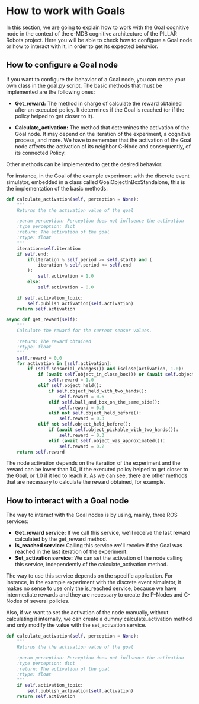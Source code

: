 # How to work with Goals 
In this section, we are going to explain how to work with the Goal cognitive node in the context of the e-MDB cognitive architecture of the PILLAR Robots project. Here you will be able to check how to configure a Goal node or how to interact with it, in order to get its expected behavior.

## How to configure a Goal node

If you want to configure the behavior of a Goal node, you can create your own class in the goal.py script.
The basic methods that must be implemented are the following ones:

- **Get_reward:** The method in charge of calculate the reward obtained after an executed policy. It determines if the Goal is reached (or if the policy helped to get closer to it).

- **Calculate_activation:** The method that determines the activation of the Goal node. It may depend on the iteration of the experiment, a cognitive process, and more. We have to remember that the activation of the Goal node affects the activation of its neighbor C-Node and consequently, of its connected Policy.

Other methods can be implemented to get the desired behavior.

For instance, in the Goal of the example experiment with the discrete event simulator, embedded in a class called GoalObjectInBoxStandalone, this is the implementation of the basic methods:

```python
def calculate_activation(self, perception = None):
    """
    Returns the the activation value of the goal

    :param perception: Perception does not influence the activation 
    :type perception: dict
    :return: The activation of the goal
    :rtype: float
    """
    iteration=self.iteration
    if self.end:
        if(iteration % self.period >= self.start) and (
            iteration % self.period <= self.end
        ):
            self.activation = 1.0
        else:
            self.activation = 0.0

    if self.activation_topic:
        self.publish_activation(self.activation)
    return self.activation

async def get_reward(self):
    """
    Calculate the reward for the current sensor values.

    :return: The reward obtained
    :rtype: float
    """
    self.reward = 0.0
    for activation in [self.activation]:
        if (self.sensorial_changes()) and isclose(activation, 1.0):
            if (await self.object_in_close_box()) or (await self.object_in_far_box()):
                self.reward = 1.0
            elif self.object_held():
                if self.object_held_with_two_hands():
                    self.reward = 0.6
                elif self.ball_and_box_on_the_same_side():
                    self.reward = 0.6
                elif not self.object_held_before():
                    self.reward = 0.3
            elif not self.object_held_before():
                if (await self.object_pickable_with_two_hands()):
                    self.reward = 0.3
                elif (await self.object_was_approximated()):
                    self.reward = 0.2
    return self.reward
```

The node activation depends on the iteration of the experiment and the reward can be lower than 1.0, if the executed policy helped to get closer to the Goal, or 1.0 if it led to reach it. As we can see, there are other methods that are necessary to calculate the reward obtained, for example.

<!-- Quizá se debería añadir un apartado del por qué del uso de asyncio -->

## How to interact with a Goal node

The way to interact with the Goal nodes is by using, mainly, three ROS services:
- **Get_reward service:** If we call this service, we'll receive the last reward calculated by the get_reward method.
- **Is_reached service:** Calling this service we'll receive if the Goal was reached in the last iteration of the experiment.
- **Set_activation service:** We can set the activation of the node calling this service, independently of the calculate_activation method.

The way to use this service depends on the specific application. For instance, in the example experiment with the discrete event simulator, it makes no sense to use only the is_reached service, because we have intermediate rewards and they are necessary to create the P-Nodes and C-Nodes of several policies. 

Also, if we want to set the activation of the node manually, without calculating it internally, we can create a dummy calculate_activation method and only modify the value with the set_activation service.

```python
def calculate_activation(self, perception = None):
    """
    Returns the the activation value of the goal

    :param perception: Perception does not influence the activation 
    :type perception: dict
    :return: The activation of the goal
    :rtype: float
    """
    if self.activation_topic:
        self.publish_activation(self.activation)
    return self.activation
```